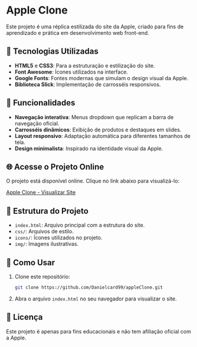 # Apple Clone

Este projeto é uma réplica estilizada do site da Apple, criado para fins de aprendizado e prática em desenvolvimento web front-end.

## 🔧 Tecnologias Utilizadas

- **HTML5** e **CSS3**: Para a estruturação e estilização do site.
- **Font Awesome**: Ícones utilizados na interface.
- **Google Fonts**: Fontes modernas que simulam o design visual da Apple.
- **Biblioteca Slick**: Implementação de carrosséis responsivos.

## 🎨 Funcionalidades

- **Navegação interativa**: Menus dropdown que replicam a barra de navegação oficial.
- **Carrosséis dinâmicos**: Exibição de produtos e destaques em slides.
- **Layout responsivo**: Adaptação automática para diferentes tamanhos de tela.
- **Design minimalista**: Inspirado na identidade visual da Apple.

## 🌐 Acesse o Projeto Online

O projeto está disponível online. Clique no link abaixo para visualizá-lo:

[Apple Clone - Visualizar Site](https://danielcard99.github.io/appleClone/)

## 📂 Estrutura do Projeto

- `index.html`: Arquivo principal com a estrutura do site.
- `css/`: Arquivos de estilo.
- `icons/`: Ícones utilizados no projeto.
- `img/`: Imagens ilustrativas.

## 🚀 Como Usar

1. Clone este repositório:
   ```bash
   git clone https://github.com/Danielcard99/appleClone.git
2. Abra o arquivo  `index.html` no seu navegador para visualizar o site.

## 📄 Licença
Este projeto é apenas para fins educacionais e não tem afiliação oficial com a Apple.